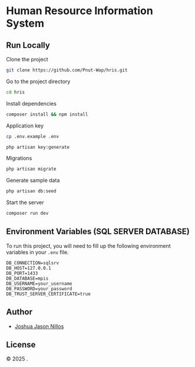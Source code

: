# Human Resource Information System

## Run Locally

Clone the project

```bash
git clone https://github.com/Pnut-Wap/hris.git
```

Go to the project directory

```bash
cd hris
```

Install dependencies

```bash
composer install && npm install
```

Application key

```bash
cp .env.example .env
```

```bash
php artisan key:generate
```

Migrations

```bash
php artisan migrate
```

Generate sample data

```bash
php artisan db:seed
```

Start the server

```bash
composer run dev
```

## Environment Variables (SQL SERVER DATABASE)

To run this project, you will need to fill up the following environment variables in your `.env` file.

`DB_CONNECTION=sqlsrv`\
`DB_HOST=127.0.0.1`\
`DB_PORT=1433`\
`DB_DATABASE=mpis`\
`DB_USERNAME=your_username`\
`DB_PASSWORD=your_password`\
`DB_TRUST_SERVER_CERTIFICATE=true`

## Author

-   [Joshua Jason Nillos](https://github.com/Pnut-Wap)

## License

&copy; 2025 .
